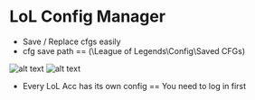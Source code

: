 # LoL Config Manager

- Save / Replace cfgs easily
- cfg save path == (\League of Legends\Config\Saved CFGs)

![alt text](https://i.imgur.com/uZXhy53.png "2")
![alt text](https://i.imgur.com/Tt44mQQ.png "1")

- Every LoL Acc has its own config == You need to log in first

